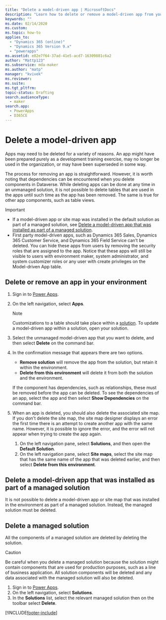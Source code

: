 ```yaml
---
title: "Delete a model-driven app | MicrosoftDocs"
description: "Learn how to delete or remove a model-driven app from your Power Apps environment."
keywords: ""
ms.date: 02/14/2020
ms.custom: 
ms.topic: how-to
applies_to: 
  - "Dynamics 365 (online)"
  - "Dynamics 365 Version 9.x"
  - "powerapps"
ms.assetid: e82e7f64-37ad-41e5-acd7-16309881c6a2
author: "Mattp123"
ms.subservice: mda-maker
ms.author: "matp"
manager: "kvivek"
ms.reviewer: 
ms.suite: 
ms.tgt_pltfrm: 
topic-status: Drafting
search.audienceType: 
  - maker
search.app: 
  - PowerApps
  - D365CE
---
```


# Delete a model-driven app

Apps may need to be deleted for a variety of reasons. An app might have been prepared purely as a development training exercise, may no longer be used in the organization, or may have been superseded in some way.

The process for removing an app is straightforward. However, it is worth noting that dependencies can be encountered when you delete components in Dataverse.  While deleting apps can be done at any time in an unmanaged solution, it is not possible to delete tables that are used in the apps until such time as the app has been removed. The same is true for other app components, such as table views.

> [!IMPORTANT]
> - If a model-driven app or site map was installed in the default solution as part of a managed solution, see [Delete a model-driven app that was installed as part of a managed solution](#delete-a-model-driven-app-that-was-installed-as-part-of-a-managed-solution).
> - First party model-driven apps, such as Dynamics 365 Sales, Dynamics 365 Customer Service, and Dynamics 365 Field Service can’t be deleted. You can hide these apps from users by removing the security roles that are assigned to the app. Notice that these apps will still be visible to users with environment maker, system administrator, and system customizer roles or any user with create privileges on the Model-driven App table. 

## Delete or remove an app in your environment

1. Sign in to [Power Apps](https://make.powerapps.com/?utm_source=padocs&utm_medium=linkinadoc&utm_campaign=referralsfromdoc).
2. On the left navigation, select **Apps**.
   > [!note]
   > Customizations to a table should take place within a [solution](../model-driven-apps/model-driven-app-glossary.md#solution). To update a model-driven app within a solution, open your solution.
3. Select the unmanaged model-driven app that you want to delete, and then select **Delete** on the command bar.
4. In the confirmation message that appears there are two options.  
   - **Remove solution** will remove the app from the solution, but retain it within the environment.
   - **Delete from this environment** will delete it from both the solution and the environment.

   If the component has dependencies, such as relationships, these must be removed before the app can be deleted. To see the dependencies of an app, select the app and then select **Show Dependencies** on the command bar.

5. When an app is deleted, you should also delete the associated site map. If you don't delete the site map, the site map designer displays an error the first time there is an attempt to create another app with the same name. However, it is possible to ignore the error, and the error will not appear when trying to create the app again.
   1. On the left navigation pane, select **Solutions**, and then open the **Default Solution**.
   1. On the left navigation pane, select **Site maps**, select the site map that has the same name of the app that was deleted earlier, and then select **Delete from this environment**.

## Delete a model-driven app that was installed as part of a managed solution

It is not possible to delete a model-driven app or site map that was installed in the environment as part of a managed solution.  Instead, the managed solution must be deleted.

## Delete a managed solution

All the components of a managed solution are deleted by deleting the solution.

> [!CAUTION]
> Be careful when you delete a managed solution because the solution might contain components that are used for production purposes, such as a line of business application. All solution components will be deleted and any data associated with the managed solution will also be deleted.

1.	Sign in to [Power Apps](https://make.powerapps.com/?utm_source=padocs&utm_medium=linkinadoc&utm_campaign=referralsfromdoc). 
2.	On the left navigation, select **Solutions**.
3.	In the **Solutions** list, select the relevant managed solution then on the toolbar select **Delete**.


[!INCLUDE[footer-include](../../includes/footer-banner.md)]